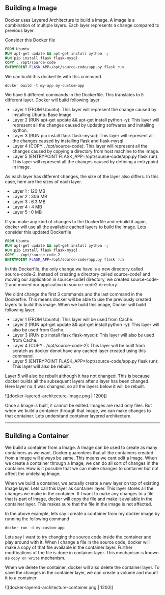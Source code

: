 
## Building a Image

Docker uses Layered Architecture to build a image.  A image is a combination of multiple layers. Each layer represents a change compared to previous layer. 

Consider this Docker file

```Dockerfile
FROM Ubuntu
RUN apt-get update && apt-get install python -y
RUN pip install flask flask-mysql
COPY . /opt/source-code
ENTRYPOINT FLASK_APP=/opt/source-code/app.py flask run
```

We can build this dockerfile with this command.

```shell
docker build -t my-app my-custom-app
```

We have 5 different commands in the Dockerfile. This translates to 5 different layer. Docker will build following layer

- Layer 1 (FROM Ubuntu): This layer will represent the change caused by installing Ubuntu Base Image
- Layer 2 (RUN apt-get update && apt-get install python -y):  This layer will represent all the changes caused by updating softwares and installing python.
- Layer 3 (RUN pip install flask flask-mysql):  This layer will represent all the changes caused by installing flask and flask-mysql. 
- Layer 4 (COPY . /opt/source-code):  This layer will represent all the changes caused by copying a directory from host machine to the image.
- Layer 5 (ENTRYPOINT FLASK_APP=/opt/source-code/app.py flask run):  This layer will represent all the changes caused by defining a entrypoint in image.


As each layer has different changes, the size of the layer also differs. In this case, here are the sizes of each layer.

- Layer 1 : 120 MB
- Layer 2 : 306 MB
- Layer 3 : 6.3 MB
- Layer 4 : 4 MB
- Layer 5 : 0 MB

If you make any kind of changes to the Dockerfile and rebuild it again, docker will use all the available cached layers to build the image.  Lets consider this updated Dockerfile

```Dockerfile
FROM Ubuntu
RUN apt-get update && apt-get install python -y
RUN pip install flask flask-mysql
COPY . /opt/source-code-2
ENTRYPOINT FLASK_APP=/opt/source-code/app.py flask run
```

In this Dockerfile, the only change we have is a new directory called source-code-2. Instead of creating a directory called source-code1 and moving our application in source-code1 directory, we created source-code-2 and moved our application in source-code2 directory.

We didnt change the first 3 commands and the last command in the Dockerfile. This means docker will be able to use the previously created layers to build this image. When we build this image, Docker will build following layer.

- Layer 1 (FROM Ubuntu): This layer will be used from Cache.
- Layer 2 (RUN apt-get update && apt-get install python -y): This layer will also be used from Cache.
- Layer 3 (RUN pip  install flask flask-mysql): This layer will also be used from Cache.
- Layer 4 (COPY . /opt/source-code-2): This layer will be built from scratch as docker donot have any cached layer created using this command.
- Layer 5 (ENTRYPOINT FLASK_APP=/opt/source-code/app.py flask run): This layer will also be rebuilt.

Layer 5 will also be rebuilt although it has not changed. This is because docker builds all the subsequent layers after a layer has been changed.  Here layer no 4 was changed, so all the layers below it will be rebuilt.

![[docker-layered-architecture-image.png | 1200]]


Once a Image is built, it cannot be edited. Images are read only files. But when we build a container through that image, we can make changes to that container. Lets understand container layered architecture.

---


## Building a Container

We build a container from a Image.  A Image can be used to create as many containers as we want. Docker guarentees that all the containers created from a Image will always be same. This means we cant edit a Image. When we create a container through a Image, we can do all sort of changes in the container. How is it possible that we can make changes to container but not affect the undelying Image.

When we build a container, we actually create a new layer on top of existing Image layer. Lets call this layer as container layer. This layer stores all the changes we make in the container.  If I want to make any changes to a file that is part of image, docker will copy the file and make it available in the container layer.  This makes sure that the file in the image is not affected.

In the above example, lets say I create a container from my docker image by running the following command

```shell
docker run -d my-custom-app
```


Lets say I want to try changing the source code inside the container and play around with it. When I change a file in the source code, docker will make a copy of that file available in the container layer. Further modfications of the file is done in container layer. This mechanism is known as `copy on write` mechanism.

When we delete the container,  docker will also delete the container layer.  To save the changes in the container layer, we can create a volume and mount it to a container. 

![[docker-layered-architecture-container.png | 1200]]